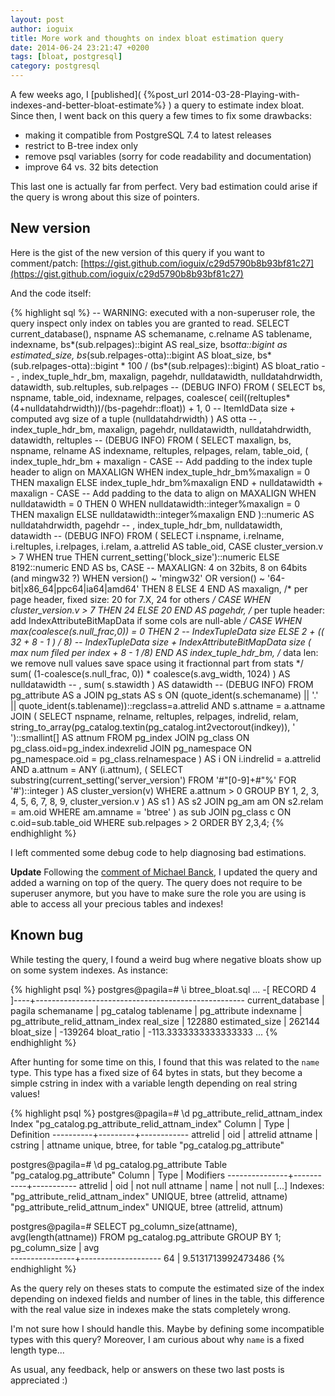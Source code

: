 ```yaml
---
layout: post
author: ioguix
title: More work and thoughts on index bloat estimation query
date: 2014-06-24 23:21:47 +0200
tags: [bloat, postgresql]
category: postgresql
---
```

A few weeks ago, I [published]( {%post_url 2014-03-28-Playing-with-indexes-and-better-bloat-estimate%} )
a query to estimate index bloat.  Since then, I went back on this query a few
times to fix some drawbacks:

* making it compatible from PostgreSQL 7.4 to latest releases
* restrict to B-tree index only
* remove psql variables (sorry for code readability and documentation)
* improve 64 vs. 32 bits detection

This last one is actually far from perfect.  Very bad estimation could arise if
the query is wrong about this size of pointers.

## New version

Here is the gist of the new version of this query if you want to comment/patch:
[https://gist.github.com/ioguix/c29d5790b8b93bf81c27](https://gist.github.com/ioguix/c29d5790b8b93bf81c27)

And the code itself:

{% highlight sql %}
-- WARNING: executed with a non-superuser role, the query inspect only index on tables you are granted to read.
SELECT current_database(), nspname AS schemaname, c.relname AS tablename, indexname, bs*(sub.relpages)::bigint AS real_size,
  bs*otta::bigint as estimated_size,
  bs*(sub.relpages-otta)::bigint                                     AS bloat_size,
  bs*(sub.relpages-otta)::bigint * 100 / (bs*(sub.relpages)::bigint) AS bloat_ratio
  -- , index_tuple_hdr_bm, maxalign, pagehdr, nulldatawidth, nulldatahdrwidth, datawidth, sub.reltuples, sub.relpages -- (DEBUG INFO)
FROM (
  SELECT bs, nspname, table_oid, indexname, relpages, coalesce(
      ceil((reltuples*(4+nulldatahdrwidth))/(bs-pagehdr::float)) + 1, 0 -- ItemIdData size + computed avg size of a tuple (nulldatahdrwidth)
    ) AS otta
    -- , index_tuple_hdr_bm, maxalign, pagehdr, nulldatawidth, nulldatahdrwidth, datawidth, reltuples -- (DEBUG INFO)
  FROM (
    SELECT maxalign, bs, nspname, relname AS indexname, reltuples, relpages, relam, table_oid,
      ( index_tuple_hdr_bm +
          maxalign - CASE -- Add padding to the index tuple header to align on MAXALIGN
            WHEN index_tuple_hdr_bm%maxalign = 0 THEN maxalign
            ELSE index_tuple_hdr_bm%maxalign
          END
        + nulldatawidth + maxalign - CASE -- Add padding to the data to align on MAXALIGN
            WHEN nulldatawidth = 0 THEN 0
            WHEN nulldatawidth::integer%maxalign = 0 THEN maxalign
            ELSE nulldatawidth::integer%maxalign
          END
      )::numeric AS nulldatahdrwidth, pagehdr
      -- , index_tuple_hdr_bm, nulldatawidth, datawidth -- (DEBUG INFO)
    FROM (
      SELECT
        i.nspname, i.relname, i.reltuples, i.relpages, i.relam, a.attrelid AS table_oid,
        CASE cluster_version.v > 7
            WHEN true THEN current_setting('block_size')::numeric
            ELSE 8192::numeric
        END AS bs,
        CASE  -- MAXALIGN: 4 on 32bits, 8 on 64bits (and mingw32 ?)
          WHEN version() ~ 'mingw32' OR version() ~ '64-bit|x86_64|ppc64|ia64|amd64' THEN 8
          ELSE 4
        END AS maxalign,
        /* per page header, fixed size: 20 for 7.X, 24 for others */
        CASE WHEN cluster_version.v > 7
          THEN 24
          ELSE 20
        END AS pagehdr,
        /* per tuple header: add IndexAttributeBitMapData if some cols are null-able */
        CASE WHEN max(coalesce(s.null_frac,0)) = 0
          THEN 2 -- IndexTupleData size
          ELSE  2 + (( 32 + 8 - 1 ) / 8) -- IndexTupleData size + IndexAttributeBitMapData size ( max num filed per index + 8 - 1 /8)
        END AS index_tuple_hdr_bm,
        /* data len: we remove null values save space using it fractionnal part from stats */
        sum( (1-coalesce(s.null_frac, 0)) * coalesce(s.avg_width, 1024) ) AS nulldatawidth
        -- , sum( s.stawidth ) AS datawidth -- (DEBUG INFO)
      FROM pg_attribute AS a
        JOIN pg_stats AS s ON (quote_ident(s.schemaname) || '.' || quote_ident(s.tablename))::regclass=a.attrelid AND s.attname = a.attname
        JOIN (
          SELECT nspname, relname, reltuples, relpages, indrelid, relam,
            string_to_array(pg_catalog.textin(pg_catalog.int2vectorout(indkey)), ' ')::smallint[] AS attnum
          FROM pg_index
            JOIN pg_class ON pg_class.oid=pg_index.indexrelid
            JOIN pg_namespace ON pg_namespace.oid = pg_class.relnamespace
        ) AS i ON i.indrelid = a.attrelid AND a.attnum = ANY (i.attnum),
        ( SELECT substring(current_setting('server_version') FROM '#"[0-9]+#"%' FOR '#')::integer ) AS cluster_version(v)
      WHERE a.attnum > 0
      GROUP BY 1, 2, 3, 4, 5, 6, 7, 8, 9, cluster_version.v
    ) AS s1
  ) AS s2
    JOIN pg_am am ON s2.relam = am.oid WHERE am.amname = 'btree'
) as sub
JOIN pg_class c ON c.oid=sub.table_oid
WHERE sub.relpages > 2
ORDER BY 2,3,4;
{% endhighlight %}

I left commented some debug code to help diagnosing bad estimations.

__**Update**__ Following the [comment of Michael Banck](#comment-027), I
updated the query and added a warning on top of the query. The query does not
require to be superuser anymore, but you have to make sure the role you are
using is able to access all your precious tables and indexes!

## Known bug

While testing the query, I found a weird bug where negative bloats show up on
some system indexes.  As instance:

{% highlight psql %}
postgres@pagila=# \i btree_bloat.sql
...
-[ RECORD 4 ]----+----------------------------------------------------
current_database | pagila
schemaname       | pg_catalog
tablename        | pg_attribute
indexname        | pg_attribute_relid_attnam_index
real_size        | 122880
estimated_size   | 262144
bloat_size       | -139264
bloat_ratio      | -113.3333333333333333
...
{% endhighlight %}

After hunting for some time on this, I found that this was related to the
`name` type.  This type has a fixed size of 64 bytes in stats, but
they become a simple cstring in index with a variable length depending on real
string values!

{% highlight psql %}
postgres@pagila=# \d pg_attribute_relid_attnam_index
Index "pg_catalog.pg_attribute_relid_attnam_index"
  Column  |  Type   | Definition 
----------+---------+------------
 attrelid | oid     | attrelid
 attname  | cstring | attname
unique, btree, for table "pg_catalog.pg_attribute"

postgres@pagila=# \d pg_catalog.pg_attribute
    Table "pg_catalog.pg_attribute"
    Column     |   Type    | Modifiers 
---------------+-----------+-----------
 attrelid      | oid       | not null
 attname       | name      | not null
[...]
Indexes:
    "pg_attribute_relid_attnam_index" UNIQUE, btree (attrelid, attname)
    "pg_attribute_relid_attnum_index" UNIQUE, btree (attrelid, attnum)


postgres@pagila=# SELECT pg_column_size(attname), avg(length(attname)) FROM pg_catalog.pg_attribute GROUP BY 1;
 pg_column_size |        avg         
----------------+--------------------
             64 | 9.5131713992473486
{% endhighlight %}

As the query rely on theses stats to compute the estimated size of the index
depending on indexed fields and number of lines in the table, this difference
with the real value size in indexes make the stats completely wrong.

I'm not sure how I should handle this.  Maybe by defining some incompatible
types with this query?  Moreover, I am curious about why `name` is a
fixed length type...

As usual, any feedback, help or answers on these two last posts is appreciated :)
